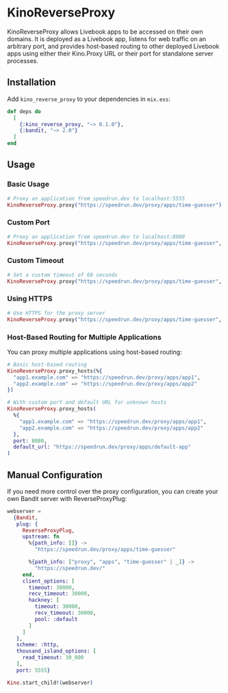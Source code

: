 # KinoReverseProxy

KinoReverseProxy allows Livebook apps to be accessed on their own domains. It is deployed as a Livebook app, listens for web traffic on an arbitrary port, and provides host-based routing to other deployed Livebook apps using either their Kino.Proxy URL or their port for standalone server processes.

## Installation

Add `kino_reverse_proxy` to your dependencies in `mix.exs`:

```elixir
def deps do
  [
    {:kino_reverse_proxy, "~> 0.1.0"},
    {:bandit, "~> 2.0"}
  ]
end
```

## Usage

### Basic Usage

```elixir
# Proxy an application from speedrun.dev to localhost:5555
KinoReverseProxy.proxy("https://speedrun.dev/proxy/apps/time-guesser")
```

### Custom Port

```elixir
# Proxy an application from speedrun.dev to localhost:8080
KinoReverseProxy.proxy("https://speedrun.dev/proxy/apps/time-guesser", port: 8080)
```

### Custom Timeout

```elixir
# Set a custom timeout of 60 seconds
KinoReverseProxy.proxy("https://speedrun.dev/proxy/apps/time-guesser", timeout: 60_000)
```

### Using HTTPS

```elixir
# Use HTTPS for the proxy server
KinoReverseProxy.proxy("https://speedrun.dev/proxy/apps/time-guesser", scheme: :https)
```

### Host-Based Routing for Multiple Applications

You can proxy multiple applications using host-based routing:

```elixir
# Basic host-based routing
KinoReverseProxy.proxy_hosts(%{
  "app1.example.com" => "https://speedrun.dev/proxy/apps/app1",
  "app2.example.com" => "https://speedrun.dev/proxy/apps/app2"
})

# With custom port and default URL for unknown hosts
KinoReverseProxy.proxy_hosts(
  %{
    "app1.example.com" => "https://speedrun.dev/proxy/apps/app1",
    "app2.example.com" => "https://speedrun.dev/proxy/apps/app2"
  },
  port: 8080,
  default_url: "https://speedrun.dev/proxy/apps/default-app"
)
```

## Manual Configuration

If you need more control over the proxy configuration, you can create your own Bandit server with ReverseProxyPlug:

```elixir
webserver =
  {Bandit,
   plug: {
     ReverseProxyPlug,
     upstream: fn
       %{path_info: []} ->
         "https://speedrun.dev/proxy/apps/time-guesser"

       %{path_info: ["proxy", "apps", "time-guesser" | _]} ->
         "https://speedrun.dev/"
     end,
     client_options: [
       timeout: 30000,
       recv_timeout: 30000,
       hackney: [
         timeout: 30000,
         recv_timeout: 30000,
         pool: :default
       ]
     ]
   },
   scheme: :http,
   thousand_island_options: [
     read_timeout: 30_000
   ],
   port: 5555}

Kino.start_child!(webserver)
```


